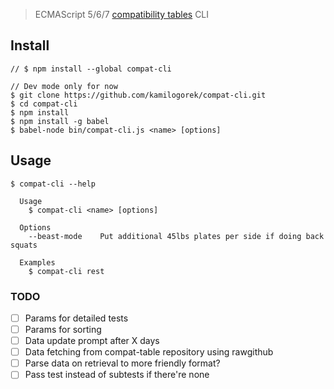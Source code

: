 > ECMAScript 5/6/7 [compatibility tables](https://github.com/kangax/compat-table) CLI

## Install

```
// $ npm install --global compat-cli

// Dev mode only for now
$ git clone https://github.com/kamilogorek/compat-cli.git
$ cd compat-cli
$ npm install
$ npm install -g babel
$ babel-node bin/compat-cli.js <name> [options]
```

## Usage

```
$ compat-cli --help

  Usage
    $ compat-cli <name> [options]

  Options
    --beast-mode    Put additional 45lbs plates per side if doing back squats

  Examples
    $ compat-cli rest
```

### TODO

- [ ] Params for detailed tests
- [ ] Params for sorting
- [ ] Data update prompt after X days
- [ ] Data fetching from compat-table repository using rawgithub
- [ ] Parse data on retrieval to more friendly format?
- [ ] Pass test instead of subtests if there're none

